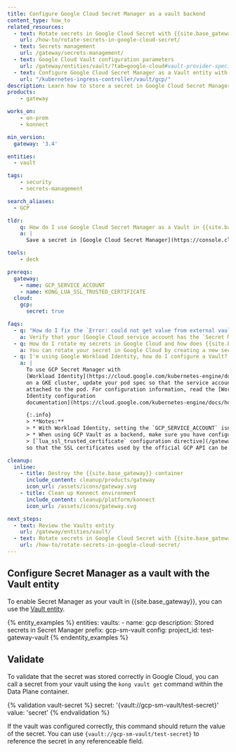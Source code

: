 ```yaml
---
title: Configure Google Cloud Secret Manager as a vault backend
content_type: how_to
related_resources:
  - text: Rotate secrets in Google Cloud Secret with {{site.base_gateway}}
    url: /how-to/rotate-secrets-in-google-cloud-secret/
  - text: Secrets management
    url: /gateway/secrets-management/
  - text: Google Cloud Vault configuration parameters
    url: /gateway/entities/vault/?tab=google-cloud#vault-provider-specific-configuration-parameters
  - text: Configure Google Cloud Secret Manager as a Vault entity with {{ site.kic_product_name }}
    url: "/kubernetes-ingress-controller/vault/gcp/"
description: Learn how to store a secret in Google Cloud Secret Manager, configure GCP as a Vault entity, and reference the stored secret in {{site.base_gateway}}.
products:
    - gateway

works_on:
    - on-prem
    - konnect

min_version:
  gateway: '3.4'

entities: 
  - vault

tags:
    - security
    - secrets-management

search_aliases:
  - GCP

tldr:
    q: How do I use Google Cloud Secret Manager as a Vault in {{site.base_gateway}}?
    a: |
      Save a secret in [Google Cloud Secret Manager](https://console.cloud.google.com/security/secret-manager) and create a service account with the `Secret Manager Secret Accessor` role. Export your service account key JSON as an environment variable (`GCP_SERVICE_ACCOUNT`), set `lua_ssl_trusted_certificate=system` in your `kong.conf` file, then configure a Vault entity with your Secret Manager configuration. Reference secrets from your Secret Manager vault like the following: `{vault://gcp-sm-vault/test-secret}`

tools:
    - deck

prereqs:
  gateway:
    - name: GCP_SERVICE_ACCOUNT
    - name: KONG_LUA_SSL_TRUSTED_CERTIFICATE
  cloud:
    gcp:
      secret: true

faqs:
  - q: "How do I fix the `Error: could not get value from external vault (no value found (unable to retrieve secret from gcp secret manager (code : 403, status: PERMISSION_DENIED)))` error when I try to use my secret from the Google Cloud vault?"
    a: Verify that your [Google Cloud service account has the `Secret Manager Secret Accessor` role](https://console.cloud.google.com/iam-admin/iam?supportedpurview=project). This role is required for {{site.base_gateway}} to access secrets in the vault.
  - q: How do I rotate my secrets in Google Cloud and how does {{site.base_gateway}} pick up the new secret values?
    a: You can rotate your secret in Google Cloud by creating a new secret version with the updated value. You'll also want to configure the `ttl` settings in your {{site.base_gateway}} Vault entity so that {{site.base_gateway}} pulls the rotated secret periodically. For more information, see [Store and rotate Mistral API keys as secrets in Google Cloud with {{site.base_gateway}} and the AI Proxy plugin](/how-to/rotate-secrets-in-google-cloud-secret/).
  - q: I'm using Google Workload Identity, how do I configure a Vault?
    a: |
      To use GCP Secret Manager with
      [Workload Identity](https://cloud.google.com/kubernetes-engine/docs/how-to/workload-identity)
      on a GKE cluster, update your pod spec so that the service account (`GCP_SERVICE_ACCOUNT`) is
      attached to the pod. For configuration information, read the [Workload
      Identity configuration
      documentation](https://cloud.google.com/kubernetes-engine/docs/how-to/workload-identity#authenticating_to).

      {:.info}
      > **Notes:**
      > * With Workload Identity, setting the `GCP_SERVICE_ACCOUNT` isn't necessary.
      > * When using GCP Vault as a backend, make sure you have configured `system` as part of the
      > [`lua_ssl_trusted_certificate` configuration directive](/gateway/configuration/#lua-ssl-trusted-certificate)
      so that the SSL certificates used by the official GCP API can be trusted by {{site.base_gateway}}.

cleanup:
  inline:
    - title: Destroy the {{site.base_gateway}} container
      include_content: cleanup/products/gateway
      icon_url: /assets/icons/gateway.svg
    - title: Clean up Konnect environment
      include_content: cleanup/platform/konnect
      icon_url: /assets/icons/gateway.svg

next_steps:
  - text: Review the Vaults entity
    url: /gateway/entities/vault/
  - text: Rotate secrets in Google Cloud Secret with {{site.base_gateway}}
    url: /how-to/rotate-secrets-in-google-cloud-secret/
---
```


## Configure Secret Manager as a vault with the Vault entity

To enable Secret Manager as your vault in {{site.base_gateway}}, you can use the [Vault entity](/gateway/entities/vault/).

{% entity_examples %}
entities:
  vaults:
    - name: gcp
      description: Stored secrets in Secret Manager
      prefix: gcp-sm-vault
      config:
        project_id: test-gateway-vault
{% endentity_examples %}

## Validate

To validate that the secret was stored correctly in Google Cloud, you can call a secret from your vault using the `kong vault get` command within the Data Plane container. 

{% validation vault-secret %}
secret: '{vault://gcp-sm-vault/test-secret}'
value: 'secret'
{% endvalidation %}

If the vault was configured correctly, this command should return the value of the secret. You can use `{vault://gcp-sm-vault/test-secret}` to reference the secret in any referenceable field.


    